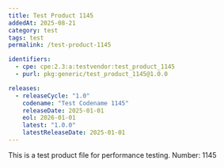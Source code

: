 ```yaml
---
title: Test Product 1145
addedAt: 2025-08-21
category: test
tags: test
permalink: /test-product-1145

identifiers:
  - cpe: cpe:2.3:a:testvendor:test_product_1145
  - purl: pkg:generic/test_product_1145@1.0.0

releases:
  - releaseCycle: "1.0"
    codename: "Test Codename 1145"
    releaseDate: 2025-01-01
    eol: 2026-01-01
    latest: "1.0.0"
    latestReleaseDate: 2025-01-01
---
```


This is a test product file for performance testing. Number: 1145
